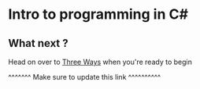 # Intro to programming in C#


## What next ? 

Head on over to [Three Ways](https://github.com/makersacademy/slug/tree/intro-csharp/materials/universe/language_intros/three_ways/csharp) when you're ready to begin 

^^^^^^^ Make sure to update this link ^^^^^^^^^^